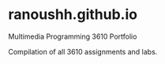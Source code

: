 # ranoushh.github.io
Multimedia Programming 3610 Portfolio 

Compilation of all 3610 assignments and labs.

